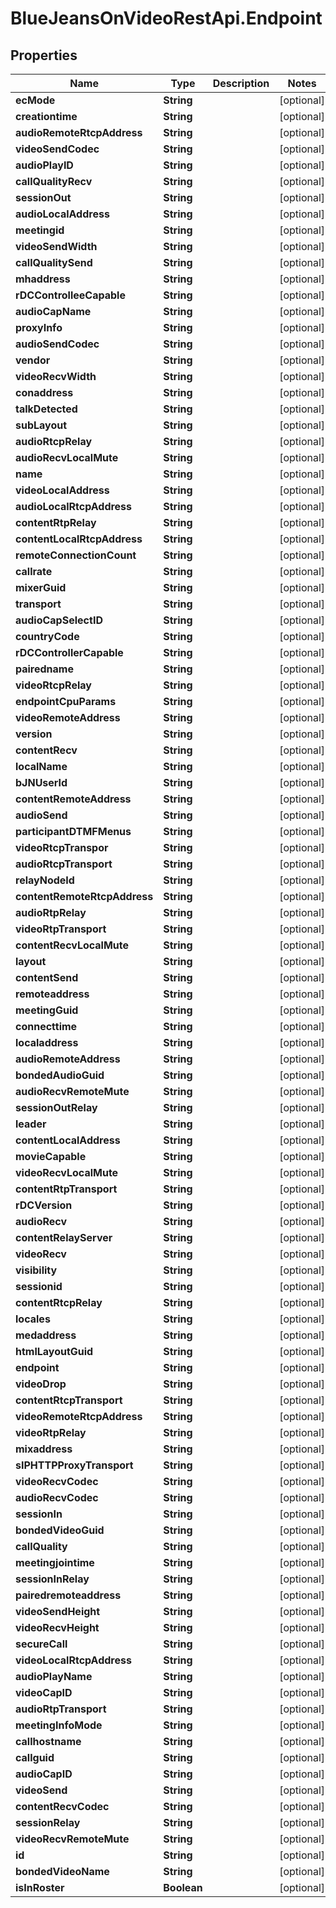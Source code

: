 # BlueJeansOnVideoRestApi.Endpoint

## Properties
Name | Type | Description | Notes
------------ | ------------- | ------------- | -------------
**ecMode** | **String** |  | [optional] 
**creationtime** | **String** |  | [optional] 
**audioRemoteRtcpAddress** | **String** |  | [optional] 
**videoSendCodec** | **String** |  | [optional] 
**audioPlayID** | **String** |  | [optional] 
**callQualityRecv** | **String** |  | [optional] 
**sessionOut** | **String** |  | [optional] 
**audioLocalAddress** | **String** |  | [optional] 
**meetingid** | **String** |  | [optional] 
**videoSendWidth** | **String** |  | [optional] 
**callQualitySend** | **String** |  | [optional] 
**mhaddress** | **String** |  | [optional] 
**rDCControlleeCapable** | **String** |  | [optional] 
**audioCapName** | **String** |  | [optional] 
**proxyInfo** | **String** |  | [optional] 
**audioSendCodec** | **String** |  | [optional] 
**vendor** | **String** |  | [optional] 
**videoRecvWidth** | **String** |  | [optional] 
**conaddress** | **String** |  | [optional] 
**talkDetected** | **String** |  | [optional] 
**subLayout** | **String** |  | [optional] 
**audioRtcpRelay** | **String** |  | [optional] 
**audioRecvLocalMute** | **String** |  | [optional] 
**name** | **String** |  | [optional] 
**videoLocalAddress** | **String** |  | [optional] 
**audioLocalRtcpAddress** | **String** |  | [optional] 
**contentRtpRelay** | **String** |  | [optional] 
**contentLocalRtcpAddress** | **String** |  | [optional] 
**remoteConnectionCount** | **String** |  | [optional] 
**callrate** | **String** |  | [optional] 
**mixerGuid** | **String** |  | [optional] 
**transport** | **String** |  | [optional] 
**audioCapSelectID** | **String** |  | [optional] 
**countryCode** | **String** |  | [optional] 
**rDCControllerCapable** | **String** |  | [optional] 
**pairedname** | **String** |  | [optional] 
**videoRtcpRelay** | **String** |  | [optional] 
**endpointCpuParams** | **String** |  | [optional] 
**videoRemoteAddress** | **String** |  | [optional] 
**version** | **String** |  | [optional] 
**contentRecv** | **String** |  | [optional] 
**localName** | **String** |  | [optional] 
**bJNUserId** | **String** |  | [optional] 
**contentRemoteAddress** | **String** |  | [optional] 
**audioSend** | **String** |  | [optional] 
**participantDTMFMenus** | **String** |  | [optional] 
**videoRtcpTranspor** | **String** |  | [optional] 
**audioRtcpTransport** | **String** |  | [optional] 
**relayNodeId** | **String** |  | [optional] 
**contentRemoteRtcpAddress** | **String** |  | [optional] 
**audioRtpRelay** | **String** |  | [optional] 
**videoRtpTransport** | **String** |  | [optional] 
**contentRecvLocalMute** | **String** |  | [optional] 
**layout** | **String** |  | [optional] 
**contentSend** | **String** |  | [optional] 
**remoteaddress** | **String** |  | [optional] 
**meetingGuid** | **String** |  | [optional] 
**connecttime** | **String** |  | [optional] 
**localaddress** | **String** |  | [optional] 
**audioRemoteAddress** | **String** |  | [optional] 
**bondedAudioGuid** | **String** |  | [optional] 
**audioRecvRemoteMute** | **String** |  | [optional] 
**sessionOutRelay** | **String** |  | [optional] 
**leader** | **String** |  | [optional] 
**contentLocalAddress** | **String** |  | [optional] 
**movieCapable** | **String** |  | [optional] 
**videoRecvLocalMute** | **String** |  | [optional] 
**contentRtpTransport** | **String** |  | [optional] 
**rDCVersion** | **String** |  | [optional] 
**audioRecv** | **String** |  | [optional] 
**contentRelayServer** | **String** |  | [optional] 
**videoRecv** | **String** |  | [optional] 
**visibility** | **String** |  | [optional] 
**sessionid** | **String** |  | [optional] 
**contentRtcpRelay** | **String** |  | [optional] 
**locales** | **String** |  | [optional] 
**medaddress** | **String** |  | [optional] 
**htmlLayoutGuid** | **String** |  | [optional] 
**endpoint** | **String** |  | [optional] 
**videoDrop** | **String** |  | [optional] 
**contentRtcpTransport** | **String** |  | [optional] 
**videoRemoteRtcpAddress** | **String** |  | [optional] 
**videoRtpRelay** | **String** |  | [optional] 
**mixaddress** | **String** |  | [optional] 
**sIPHTTPProxyTransport** | **String** |  | [optional] 
**videoRecvCodec** | **String** |  | [optional] 
**audioRecvCodec** | **String** |  | [optional] 
**sessionIn** | **String** |  | [optional] 
**bondedVideoGuid** | **String** |  | [optional] 
**callQuality** | **String** |  | [optional] 
**meetingjointime** | **String** |  | [optional] 
**sessionInRelay** | **String** |  | [optional] 
**pairedremoteaddress** | **String** |  | [optional] 
**videoSendHeight** | **String** |  | [optional] 
**videoRecvHeight** | **String** |  | [optional] 
**secureCall** | **String** |  | [optional] 
**videoLocalRtcpAddress** | **String** |  | [optional] 
**audioPlayName** | **String** |  | [optional] 
**videoCapID** | **String** |  | [optional] 
**audioRtpTransport** | **String** |  | [optional] 
**meetingInfoMode** | **String** |  | [optional] 
**callhostname** | **String** |  | [optional] 
**callguid** | **String** |  | [optional] 
**audioCapID** | **String** |  | [optional] 
**videoSend** | **String** |  | [optional] 
**contentRecvCodec** | **String** |  | [optional] 
**sessionRelay** | **String** |  | [optional] 
**videoRecvRemoteMute** | **String** |  | [optional] 
**id** | **String** |  | [optional] 
**bondedVideoName** | **String** |  | [optional] 
**isInRoster** | **Boolean** |  | [optional] 


